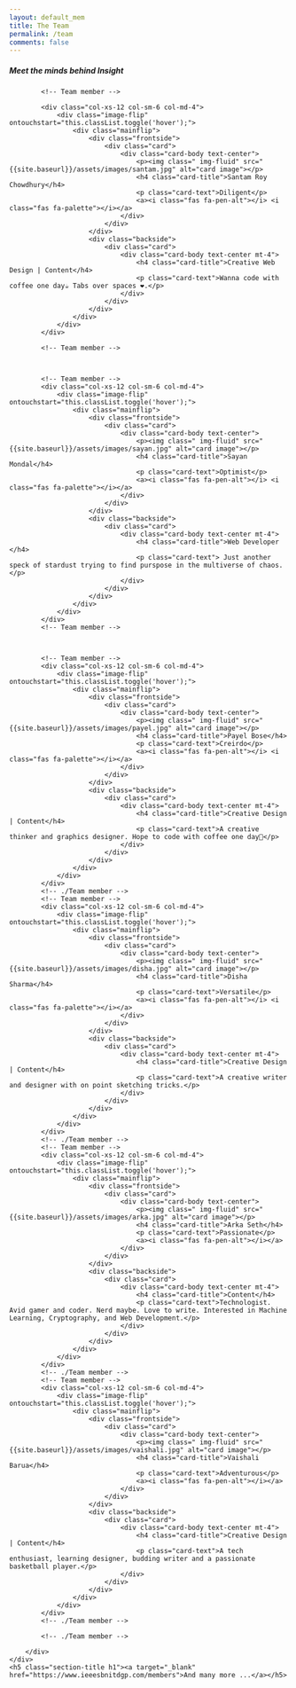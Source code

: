```yaml
---
layout: default_mem
title: The Team
permalink: /team
comments: false
---
```



<body>
<!-- Team -->
<section id="team" class="pb-5">
    <div class="container">
        <h5 class="section-title h1">Meet the minds behind Insight</h5>
        <div class="row">

            <!-- Team member -->

            <div class="col-xs-12 col-sm-6 col-md-4">
                <div class="image-flip" ontouchstart="this.classList.toggle('hover');">
                    <div class="mainflip">
                        <div class="frontside">
                            <div class="card">
                                <div class="card-body text-center">
                                    <p><img class=" img-fluid" src="{{site.baseurl}}/assets/images/santam.jpg" alt="card image"></p>
                                    <h4 class="card-title">Santam Roy Chowdhury</h4>
                                    <p class="card-text">Diligent</p>
                                    <a><i class="fas fa-pen-alt"></i> <i class="fas fa-palette"></i></a>
                                </div>
                            </div>
                        </div>
                        <div class="backside">
                            <div class="card">
                                <div class="card-body text-center mt-4">
                                    <h4 class="card-title">Creative Web Design | Content</h4>
                                    <p class="card-text">Wanna code with coffee one day☕️ Tabs over spaces ❤️️.</p>
                                </div>
                            </div>
                        </div>
                    </div>
                </div>
            </div>

            <!-- Team member -->



            <!-- Team member -->
            <div class="col-xs-12 col-sm-6 col-md-4">
                <div class="image-flip" ontouchstart="this.classList.toggle('hover');">
                    <div class="mainflip">
                        <div class="frontside">
                            <div class="card">
                                <div class="card-body text-center">
                                    <p><img class=" img-fluid" src="{{site.baseurl}}/assets/images/sayan.jpg" alt="card image"></p>
                                    <h4 class="card-title">Sayan Mondal</h4>
                                    <p class="card-text">Optimist</p>
                                    <a><i class="fas fa-pen-alt"></i> <i class="fas fa-palette"></i></a>
                                </div>
                            </div>
                        </div>
                        <div class="backside">
                            <div class="card">
                                <div class="card-body text-center mt-4">
                                    <h4 class="card-title">Web Developer </h4>
                                    <p class="card-text"> Just another speck of stardust trying to find purspose in the multiverse of chaos. </p>
                                </div>
                            </div>
                        </div>
                    </div>
                </div>
            </div>
            <!-- Team member -->



            <!-- Team member -->
            <div class="col-xs-12 col-sm-6 col-md-4">
                <div class="image-flip" ontouchstart="this.classList.toggle('hover');">
                    <div class="mainflip">
                        <div class="frontside">
                            <div class="card">
                                <div class="card-body text-center">
                                    <p><img class=" img-fluid" src="{{site.baseurl}}/assets/images/payel.jpg" alt="card image"></p>
                                    <h4 class="card-title">Payel Bose</h4>
                                    <p class="card-text">Creirdo</p>
                                    <a><i class="fas fa-pen-alt"></i> <i class="fas fa-palette"></i></a>
                                </div>
                            </div>
                        </div>
                        <div class="backside">
                            <div class="card">
                                <div class="card-body text-center mt-4">
                                    <h4 class="card-title">Creative Design | Content</h4>
                                    <p class="card-text">A creative thinker and graphics designer. Hope to code with coffee one day🤔</p>
                                </div>
                            </div>
                        </div>
                    </div>
                </div>
            </div>
            <!-- ./Team member -->
            <!-- Team member -->
            <div class="col-xs-12 col-sm-6 col-md-4">
                <div class="image-flip" ontouchstart="this.classList.toggle('hover');">
                    <div class="mainflip">
                        <div class="frontside">
                            <div class="card">
                                <div class="card-body text-center">
                                    <p><img class=" img-fluid" src="{{site.baseurl}}/assets/images/disha.jpg" alt="card image"></p>
                                    <h4 class="card-title">Disha Sharma</h4>
                                    <p class="card-text">Versatile</p>
                                    <a><i class="fas fa-pen-alt"></i> <i class="fas fa-palette"></i></a>
                                </div>
                            </div>
                        </div>
                        <div class="backside">
                            <div class="card">
                                <div class="card-body text-center mt-4">
                                    <h4 class="card-title">Creative Design | Content</h4>
                                    <p class="card-text">A creative writer and designer with on point sketching tricks.</p>
                                </div>
                            </div>
                        </div>
                    </div>
                </div>
            </div>
            <!-- ./Team member -->
            <!-- Team member -->
            <div class="col-xs-12 col-sm-6 col-md-4">
                <div class="image-flip" ontouchstart="this.classList.toggle('hover');">
                    <div class="mainflip">
                        <div class="frontside">
                            <div class="card">
                                <div class="card-body text-center">
                                    <p><img class=" img-fluid" src="{{site.baseurl}}/assets/images/arka.jpg" alt="card image"></p>
                                    <h4 class="card-title">Arka Seth</h4>
                                    <p class="card-text">Passionate</p>
                                    <a><i class="fas fa-pen-alt"></i></a>
                                </div>
                            </div>
                        </div>
                        <div class="backside">
                            <div class="card">
                                <div class="card-body text-center mt-4">
                                    <h4 class="card-title">Content</h4>
                                    <p class="card-text">Technologist. Avid gamer and coder. Nerd maybe. Love to write. Interested in Machine Learning, Cryptography, and Web Development.</p>
                                </div>
                            </div>
                        </div>
                    </div>
                </div>
            </div>
            <!-- ./Team member -->
            <!-- Team member -->
            <div class="col-xs-12 col-sm-6 col-md-4">
                <div class="image-flip" ontouchstart="this.classList.toggle('hover');">
                    <div class="mainflip">
                        <div class="frontside">
                            <div class="card">
                                <div class="card-body text-center">
                                    <p><img class=" img-fluid" src="{{site.baseurl}}/assets/images/vaishali.jpg" alt="card image"></p>
                                    <h4 class="card-title">Vaishali Barua</h4>
                                    <p class="card-text">Adventurous</p>
                                    <a><i class="fas fa-pen-alt"></i></a>
                                </div>
                            </div>
                        </div>
                        <div class="backside">
                            <div class="card">
                                <div class="card-body text-center mt-4">
                                    <h4 class="card-title">Creative Design | Content</h4>
                                    <p class="card-text">A tech enthusiast, learning designer, budding writer and a passionate basketball player.</p>
                                </div>
                            </div>
                        </div>
                    </div>
                </div>
            </div>
            <!-- ./Team member -->
        
            <!-- ./Team member -->

        </div>
    </div>
    <h5 class="section-title h1"><a target="_blank" href="https://www.ieeesbnitdgp.com/members">And many more ...</a></h5>
</section>
<!-- Team -->
</body>
